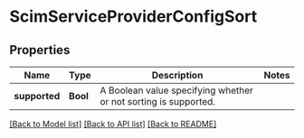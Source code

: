 # ScimServiceProviderConfigSort

## Properties
Name | Type | Description | Notes
------------ | ------------- | ------------- | -------------
**supported** | **Bool** | A Boolean value specifying whether or not sorting is supported. | 

[[Back to Model list]](../README.md#documentation-for-models) [[Back to API list]](../README.md#documentation-for-api-endpoints) [[Back to README]](../README.md)


